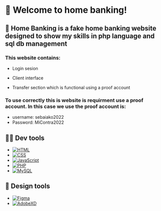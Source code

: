  # 👋 Welcome to home banking!
 
 ## 🏦 Home Banking is a fake home banking website designed to show my skills in php language and sql db management

### **This website contains:**

- Login sesion

- Client interface

- Transfer section which is functional using a proof account

### **To use correctly this is website is requirment use a proof account. In this case we use the proof account is:**

- username: sebaiako2022
- Password: MiContra2022

## 🧑‍💻 Dev tools

- [![HTML](https://img.shields.io/badge/html-E34C26?style=for-the-badge&logo=html5&logoColor=F06529&labelColor=000000)]()
- [![CSS](https://img.shields.io/badge/css-66D3FA?style=for-the-badge&logo=css3&logoColor=3C99DC&labelColor=D5F3FE)]()
- [![JavaScript](https://img.shields.io/badge/JavaScript-F0DB4F?style=for-the-badge&logo=javascript&logoColor=F7DF1E&labelColor=323330)]()
- [![PHP](https://img.shields.io/badge/php-474A8A?style=for-the-badge&logo=php&logoColor=787CB5&labelColor=000000)]()
- [![MySQL](https://img.shields.io/badge/MySQL-00758F?style=for-the-badge&logo=mysql&logoColor=F29111&labelColor=323330)]()

## 🎨 Design tools

- [![Figma](https://img.shields.io/badge/figma-CB3234?style=for-the-badge&logo=figma&logoColor=CB3234&labelColor=101010)]() 
- [![AdobeXD](https://img.shields.io/badge/adobeXD-2E001F?style=for-the-badge&logo=adobeXD&logoColor=2E001F&labelColor=FF26BE)]() 
